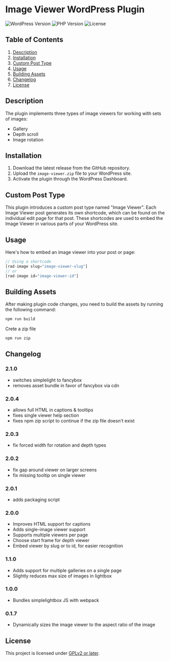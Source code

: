 # Image Viewer WordPress Plugin
![WordPress Version](https://img.shields.io/badge/WordPress-6.5.2-blue)
![PHP Version](https://img.shields.io/badge/PHP-7.4-red)
![License](https://img.shields.io/badge/License-GPLv2-green)

## Table of Contents
1. [Description](#description)
3. [Installation](#installation)
2. [Custom Post Type](#custom-post-type)
4. [Usage](#usage)
5. [Building Assets](#building-assets)
6. [Changelog](#changelog)
7. [License](#license)

## Description

The plugin implements three types of image viewers for working with sets of images:
- Gallery
- Depth scroll
- Image rotation

## Installation

1. Download the latest release from the GitHub repository.
2. Upload the `image-viewer.zip` file to your WordPress site.
3. Activate the plugin through the WordPress Dashboard.

## Custom Post Type

This plugin introduces a custom post type named "Image Viewer". Each Image Viewer post generates its own shortcode, which can be found on the individual edit page for that post. These shortcodes are used to embed the Image Viewer in various parts of your WordPress site.

## Usage

Here's how to embed an image viewer into your post or page:

```php
// Using a shortcode
[rad-image slug="image-viewer-slug"]
// or
[rad-image id="image-viewer-id"]
```

## Building Assets

After making plugin code changes, you need to build the assets by running the following command:

```bash
npm run build
```
Crete a zip file
```bash
npm run zip
```

## Changelog
### 2.1.0
- switches simplelight to fancybox
- removes asset bundle in favor of fancybox via cdn

### 2.0.4
- allows full HTML in captions & tooltips
- fixes single viewer help section
- fixes npm zip script to continue if the zip file doesn't exist

### 2.0.3
- fix forced width for rotation and depth types

### 2.0.2
- fix gap around viewer on larger screens
- fix missing tooltip on single viewer

### 2.0.1
- adds packaging script

### 2.0.0
- Improves HTML support for captions
- Adds single-image viewer support
- Supports multiple viewers per page
- Choose start frame for depth viewer
- Embed viewer by slug or to id, for easier recognition

### 1.1.0
- Adds support for multiple galleries on a single page
- Slightly reduces max size of images in lightbox

### 1.0.0
- Bundles simplelightbox JS with webpack

### 0.1.7
- Dynamically sizes the image viewer to the aspect ratio of the image

## License

This project is licensed under [GPLv2 or later](https://www.gnu.org/licenses/gpl-2.0.html).
